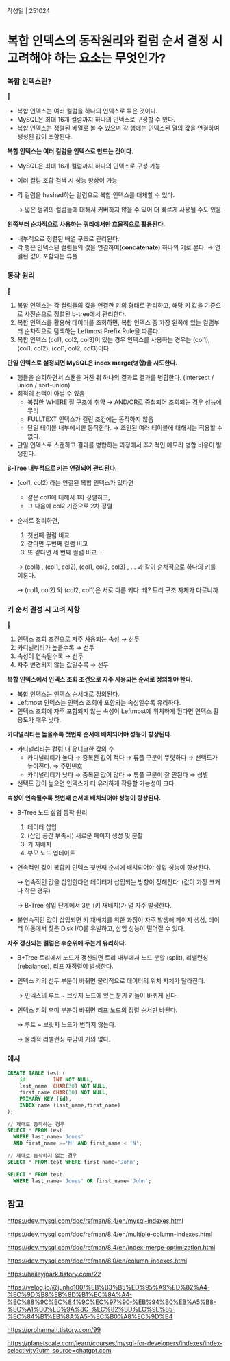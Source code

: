 작성일 | 251024

# 복합 인덱스의 동작원리와 컬럼 순서 결정 시 고려해야 하는 요소는 무엇인가? 

### 복합 인덱스란?

<aside>
🧠

- 복합 인덱스는 여러 컬럼을 하나의 인덱스로 묶은 것이다.
- MySQL은 최대 16개 컬럼까지 하나의 인덱스로 구성할 수 있다.
- 복합 인덱스는 정렬된 배열로 볼 수 있으며 각 행에는 인덱스된 열의 값을 연결하여 생성된 값이 포함된다.
</aside>

**복합 인덱스는 여러 컬럼을 인덱스로 만드는 것이다.** 

- MySQL은 최대 16개 컬럼까지 하나의 인덱스로 구성 가능
- 여러 컬럼 조합 검색 시 성능 향상이 가능
- 각 컬럼을 hashed하는 컬럼으로 복합 인덱스를 대체할 수 있다.
    
    → 넓은 범위의 컬럼들에 대해서 커버하지 않을 수 있어 더 빠르게 사용될 수도 있음 
    

**왼쪽부터 순차적으로 사용하는 쿼리에서만 효율적으로 활용된다.** 

- 내부적으로 정렬된 배열 구조로 관리된다.
- 각 행은 인덱스된 컬럼들의 값을 연결하여(**concatenate**) 하나의 키로 본다. → 연결된 값이 포함되는 튜플

### 동작 원리

<aside>
🧠

1. 복합 인덱스는 각 컬럼들의 값을 연결한 키의 형태로 관리하고, 해당 키 값을 기준으로 사전순으로 정렬된 b-tree에서 관리한다. 
2. 복합 인덱스를 활용해 데이터를 조회하면, 복합 인덱스 중 가장 왼쪽에 있는 컬럼부터 순차적으로 탐색하는 Leftmost Prefix Rule을 따른다. 
3. 복합 인덱스 (col1, col2, col3)이 있는 경우 인덱스를 사용하는 경우는 (col1), (col1, col2), (col1, col2, col3)이다. 
</aside>

**단일 인덱스로 설정되면 MySQL은 index merge(병합)을 시도한다.** 

- 행들을 순회하면서 스캔을 거친 뒤 하나의 결과로 결과를 병합한다. (intersect / union / sort-union)
- 최적의 선택이 아닐 수 있음
    - 복잡한 WHERE 절 구조에 취약 → AND/OR로 중첩되어 조회되는 경우 성능에 무리
    - FULLTEXT 인덱스가 걸린 조건에는 동작하지 않음
    - 단일 테이블 내부에서만 동작한다. → 조인된 여러 테이블에 대해서는 적용할 수 없다.
- 단일 인덱스로 스캔하고 결과를 병합하는 과정에서 추가적인 메모리 병합 비용이 발생한다.

**B-Tree 내부적으로 키는 연결되어 관리된다.** 

- (col1, col2) 라는 연결된 복합 인덱스가 있다면
    - 같은 col1에 대해서 1차 정렬하고,
    - 그 다음에 col2 기준으로 2차 정렬
- 순서로 정리하면,
    1. 첫번째 컬럼 비교 
    2. 같다면 두번째 컬럼 비교 
    3. 또 같다면 세 번째 컬럼 비교 … 
    
    → (col1) , (col1, col2), (col1, col2, col3) , … 과 같이 순차적으로 하나의 키를 이룬다. 
    
    → (col1, col2) 와 (col2, col1)은 서로 다른 키다. 왜? 트리 구조 자체가 다르니까
    

### 키 순서 결정 시 고려 사항

<aside>
🧠

1. 인덱스 조회 조건으로 자주 사용되는 속성 → 선두 
2. 카디널리티가 높을수록 → 선두 
3. 속성이 연속될수록 → 선두 
4. 자주 변경되지 않는 값일수록 → 선두 
</aside>

**복합 인덱스에서 인덱스 조회 조건으로 자주 사용되는 순서로 정의해야 한다.** 

- 복합 인덱스는 인덱스 순서대로 정의된다.
- Leftmost 인덱스는 인덱스 조회에 포함되는 속성일수록 유리하다.
- 인덱스 조회에 자주 포함되지 않는 속성이 Leftmost에 위치하게 된다면 인덱스 활용도가 매우 낮다.

**카디널리티는 높을수록 첫번째 순서에 배치되어야 성능이 향상된다.** 

- 카디널리티는 컬럼 내 유니크한 값의 수
    - 카디널리티가 높다 → 중복된 값이 적다 → 튜플 구분이 뚜렷하다 → 선택도가 높아진다. ⇒ 주민번호
    - 카디널리티가 낮다 → 중복된 값이 많다 → 튜플 구분이 잘 안된다 ⇒ 성별
- 선택도 값이 높으면 인덱스가 더 유리하게 작용할 가능성이 크다.

**속성이 연속될수록 첫번째 순서에 배치되어야 성능이 향상된다.** 

- B-Tree 노드 삽입 동작 원리
    1. 데이터 삽입 
    2. (삽입 공간 부족시) 새로운 페이지 생성 및 분할 
    3. 키 재배치
    4. 부모 노드 업데이트 
- 연속적인 값이 복합키 인덱스 첫번째 순서에 배치되어야 삽입 성능이 향상된다.
    
    → 연속적인 값을 삽입한다면 데이터가 삽입되는 방향이 정해진다. (값이 가장 크거나 작은 경우) 
    
    → B-Tree 삽입 단계에서 3번 (키 재배치)가 덜 자주 발생한다. 
    
- 불연속적인 값이 삽입되면 키 재배치를 위한 과정이 자주 발생해 페이지 생성, 데이터 이동에서 잦은 Disk I/O를 유발하고, 삽입 성능이 떨어질 수 있다.

**자주 갱신되는 컬럼은 후순위에 두는게 유리하다.** 

- B+Tree 트리에서 노드가 갱신되면 트리 내부에서 노드 분할 (split), 리밸런싱(rebalance), 리프 재정렬이 발생한다.
- 인덱스 키의 선두 부분이 바뀌면 물리적으로 데이터의 위치 자체가 달라진다.
    
    → 인덱스의 루트 ~ 브릿지 노드에 있는 분기 키들이 바뀌게 된다. 
    
- 인덱스 키의 후미 부분이 바뀌면 리프 노드의 정렬 순서만 바뀐다.
    
    → 루트 ~ 브릿지 노드가 변하지 않는다.
    
    → 물리적 리밸런싱 부담이 거의 없다. 
    


### 예시

```sql
CREATE TABLE test (
    id         INT NOT NULL,
    last_name  CHAR(30) NOT NULL,
    first_name CHAR(30) NOT NULL,
    PRIMARY KEY (id),
    INDEX name (last_name,first_name)
);
```

```sql
// 제대로 동작하는 경우 
SELECT * FROM test
  WHERE last_name='Jones'
  AND first_name >='M' AND first_name < 'N';
```

```sql
// 제대로 동작하지 않는 경우 
SELECT * FROM test WHERE first_name='John';

SELECT * FROM test
  WHERE last_name='Jones' OR first_name='John';
```

## 참고

https://dev.mysql.com/doc/refman/8.4/en/mysql-indexes.html

https://dev.mysql.com/doc/refman/8.4/en/multiple-column-indexes.html

https://dev.mysql.com/doc/refman/8.4/en/index-merge-optimization.html

https://dev.mysql.com/doc/refman/8.0/en/column-indexes.html

https://haileyjpark.tistory.com/22

https://velog.io/@junho100/%EB%B3%B5%ED%95%A9%ED%82%A4-%EC%9D%B8%EB%8D%B1%EC%8A%A4-%EC%88%9C%EC%84%9C%EC%97%90-%EB%94%B0%EB%A5%B8-%EC%A1%B0%ED%9A%8C-%EC%82%BD%EC%9E%85-%EC%84%B1%EB%8A%A5-%EC%B0%A8%EC%9D%B4

https://prohannah.tistory.com/99

https://planetscale.com/learn/courses/mysql-for-developers/indexes/index-selectivity?utm_source=chatgpt.com
